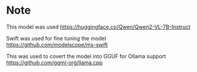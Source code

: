 # Note

This model was used
https://huggingface.co/Qwen/Qwen2-VL-7B-Instruct

Swift was used for fine tuning the model
https://github.com/modelscope/ms-swift

This was used to covert the model into GGUF for Ollama support
https://github.com/ggml-org/llama.cpp
